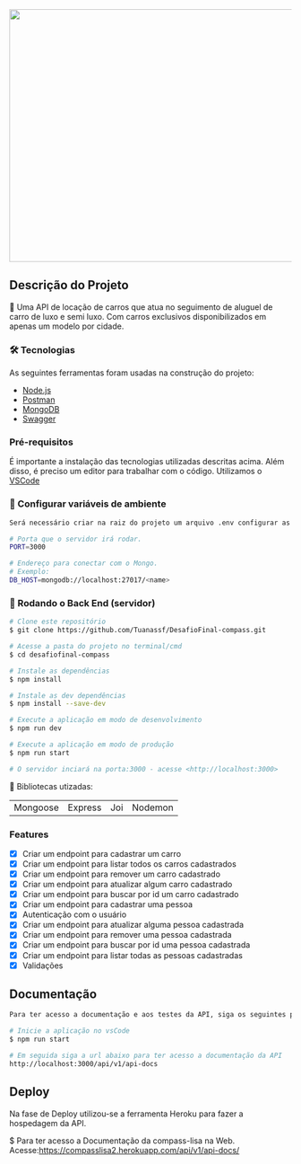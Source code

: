  
 <img src="https://user-images.githubusercontent.com/83101467/152079777-a64db24e-5a1d-45f5-a5cb-f530c12315e0.jpg"  width="10000" height="450">


## Descrição do Projeto
<p align="left">🚀 Uma API de locação de carros que atua no seguimento de aluguel de carro de luxo e semi luxo. Com carros exclusivos disponibilizados em apenas um modelo por cidade.</p> 

### 🛠 Tecnologias
As seguintes ferramentas foram usadas na construção do projeto:

- [Node.js](https://nodejs.org/en/)
- [Postman](https://www.postman.com/)
- [MongoDB](https://www.mongodb.com/)
- [Swagger](https://swagger.io/)

### Pré-requisitos
É importante a instalação das tecnologias utilizadas descritas acima. Além disso, é preciso um editor para trabalhar com o código. Utilizamos o [VSCode](https://code.visualstudio.com/)


### 🎲 Configurar variáveis de ambiente

```bash
Será necessário criar na raiz do projeto um arquivo .env configurar as variáveis:

# Porta que o servidor irá rodar.
PORT=3000

# Endereço para conectar com o Mongo.
# Exemplo:
DB_HOST=mongodb://localhost:27017/<name>
```

### 🎲 Rodando o Back End (servidor)

```bash
# Clone este repositório
$ git clone https://github.com/Tuanassf/DesafioFinal-compass.git

# Acesse a pasta do projeto no terminal/cmd
$ cd desafiofinal-compass

# Instale as dependências
$ npm install

# Instale as dev dependências
$ npm install --save-dev

# Execute a aplicação em modo de desenvolvimento
$ npm run dev

# Execute a aplicação em modo de produção
$ npm run start

# O servidor inciará na porta:3000 - acesse <http://localhost:3000>
```

:file_folder: Bibliotecas utizadas:
<table>
  <tr>
    <td>Mongoose</td>
    <td>Express</td>
    <td>Joi</td>
    <td>Nodemon</td>    
  </tr>
</table>

### Features

- [x] Criar um endpoint para cadastrar um carro
- [x] Criar um endpoint para listar todos os carros cadastrados
- [x] Criar um endpoint para remover um carro cadastrado
- [x] Criar um endpoint para atualizar algum carro cadastrado
- [x] Criar um endpoint para buscar por id um carro cadastrado
- [x] Criar um endpoint para cadastrar uma pessoa
- [x] Autenticação com o usuário
- [x] Criar um endpoint para atualizar alguma pessoa cadastrada
- [x] Criar um endpoint para remover uma pessoa cadastrada
- [x] Criar um endpoint para buscar por id uma pessoa cadastrada
- [x] Criar um endpoint para listar todas as pessoas cadastradas
- [x] Validações
 
## Documentação

```bash
Para ter acesso a documentação e aos testes da API, siga os seguintes passos:

# Inicie a aplicação no vsCode
$ npm run start

# Em seguida siga a url abaixo para ter acesso a documentação da API
http://localhost:3000/api/v1/api-docs

```
## Deploy
Na fase de Deploy utilizou-se a ferramenta Heroku para fazer a hospedagem da API.

$ Para ter acesso a Documentação da compass-lisa na Web.
Acesse:https://compasslisa2.herokuapp.com/api/v1/api-docs/

